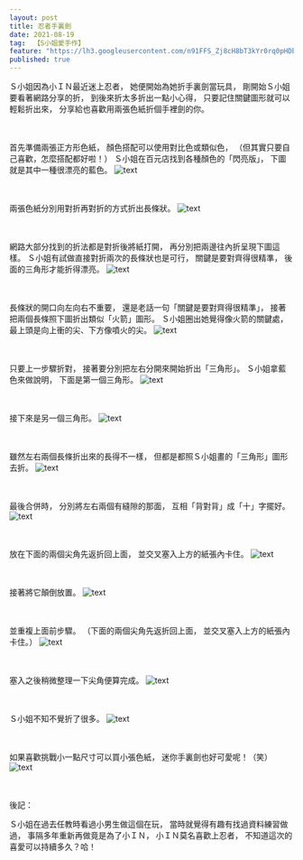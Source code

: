 ```yaml
---
layout: post
title: 忍者手裏劍
date: 2021-08-19
tag:  【S小姐愛手作】
feature: "https://lh3.googleusercontent.com/n91FFS_Zj8cH8bT3kYr0rq0pHDbAeflUx317TLrKk01Wkw9zK6q3235p1_IMdw7zCINQaVRfDS9ZlSuF1YUMCVKbJVdmZ8RLWlotQV8qpcJSs8cJM9PEWQX0V9qeUNOTAeeCgaiNRA8=w2400"
published: true
---
```

Ｓ小姐因為小ＩＮ最近迷上忍者，
她便開始為她折手裏劍當玩具，
剛開始Ｓ小姐要看著網路分享的折，
到後來折太多折出一點小心得，
只要記住關鍵圖形就可以輕鬆折出來，
分享給也喜歡用兩張色紙折個手裡劍的你。


<br><br>
首先準備兩張正方形色紙，
顏色搭配可以使用對比色或類似色，
（但其實只要自己喜歡，怎麼搭配都好啦！）
Ｓ小姐在百元店找到各種顏色的「閃亮版」，
下圖就是其中一種很漂亮的藍色。
![text](https://lh3.googleusercontent.com/WuzNqDKYzQ9NkL4Hjk8qX78KyPzOimSZ7iu7sJf4Ja1PtlJ7MIrnICPAWCtJWxPJxki176zBfve14ub2aifv2RxpMgwdHeKIJEfaiG57GKegkjUrO_lq0GP2lhPcNV0gPZ5LE9azQkA=w2400)


<br><br>
兩張色紙分別用對折再對折的方式折出長條狀。
![text](https://lh3.googleusercontent.com/lYb-X4nTeEOOtQpNRswel3jhbQ8Wfxg8wR0DKZ-3SPlNCK__u_HErlLcP41sJbYgBLm8i3D33nF179cNyo6aTa2AXfNaVmndi8y2SihZApd6ByOplQEdBrLsGwATnSMRncdkhfQ3wCs=w2400)


<br><br>
網路大部分找到的折法都是對折後將紙打開，
再分別把兩邊往內折呈現下圖這樣。
Ｓ小姐有試做直接對折兩次的長條狀也是可行，
關鍵是要對齊得很精準，
後面的三角形才能折得漂亮。
![text](https://lh3.googleusercontent.com/t-EpUcREhdAn-HrXFpjZKiiswnTJSjqFPJOq7Pl0_nohXC6UVh_2MTwHqq2mhoGjx_-v3mB6Uvw0bW_nbSSQSGP0zRqI6dbbdUUuUg9OKVD_2ARFz5no2oH-5P2NKdxxCDcTOHLstTc=w2400)


<br><br>
長條狀的開口向左向右不重要，
還是老話一句「關鍵是要對齊得很精準」，
接著把兩個長條照下圖折出類似「火箭」圖形。
Ｓ小姐圈出她覺得像火箭的關鍵處，
最上頭是向上衝的尖、下方像噴火的尖。
![text](https://lh3.googleusercontent.com/2Fz6Fn5zq_hh75oNLsyNqyGSHzPopHojN77Eu6GImw_3bb4JteONR_K8lnCY2nRbZQV9RD7ACVYvTHEEoW6oGt2GNkAVXzsGdHl1XI9JWwr9ojo3N7t5mYgqaux8lESdvi4mJTti4Ok=w2400)


<br><br>
只要上一步驟折對，
接著要分別把左右分開來開始折出「三角形」。
Ｓ小姐拿藍色來做說明，
下面是第一個三角形。
![text](https://lh3.googleusercontent.com/FCkUrUrdDHBKYdSF9XoY3kHfJKg33AbNnOcPlD4UKcKkrw239jiCFEVuholLunNCU57ZdXF72ywMg-kuc1I5oGVS7fD_IE2UwHJC35Xf1Dz0qmnAXmm2mLTFPvndLkYH2UQSwc_-lHY=w2400)


<br><br>
接下來是另一個三角形。
![text](https://lh3.googleusercontent.com/0uqCUasY8XH-G_Bifaij19N0gwEhrEg0nWV3S5EeYt5-892CQbboYMJpxUIdxWj4040p-GzHbGZuN0bZwE_jnHIfugVqriukWFT6ZCzVtc4d3YLRxb3gA3j-5wKdtPc0fhk24cCZel8=w2400)


<br><br>
雖然左右兩個長條折出來的長得不一樣，
但都是都照Ｓ小姐畫的「三角形」圖形去折。
![text](https://lh3.googleusercontent.com/SeR7uHMhoInh-Jsjx-EeNn4bWbD92mjEqD21i9xBJIr18u9TZJ-9BYE_vu5JGUHY-mKRNdPGnBkcQuR9kNi9nuUe86RiMPijPi545GD5Obl03lDA3U8eZEqhFarU0rMDvbG3kU8obJY=w2400)


<br><br>
最後合併時，
分別將左右兩個有縫隙的那面，
互相「背對背」成「十」字擺好。
![text](https://lh3.googleusercontent.com/56f0lvLBHtwc0qT4bSVPwMP6AJFTgLSkVsqckFRzSXkKXe_0vEv_r_96oPIhZ2rld-Outih7PAi5uEcNOJQbJY-1iMsh77tIq9lMGHktkjq6Q6U2-lb_y5fihIDmHf-SF5T64dQa7x8=w2400)


<br><br>
放在下面的兩個尖角先返折回上面，
並交叉塞入上方的紙張內卡住。
![text](https://lh3.googleusercontent.com/2ruFT74QvAL0gS5vmhPIDtcJIYC5wfbjd8zSRAk3hg9KoG1p6xTAgm4toi-GzhH6uIUHdBdvJ6ELGDEo_7MG4mnNS6GnbUD8Zfl_rQfE7zqbrsX1C3YEKZ00b93ZM9VC2DpQ7DtQXok=w2400)


<br><br>
接著將它顛倒放置。
![text](https://lh3.googleusercontent.com/OlhXjFH4mnRTXwLSpXAFA-b1kCuMXFrHmkmmKtoFvyn_j1esQevvMZJrknZfsVMxCPoDtZFwnKm23X3BCWvn-hCxInBvdMBsp5fNMobUiyCKzznxetFRlhbPSxF8dRN6maRLZsmpISA=w2400)


<br><br>
並重複上面前步驟。
（下面的兩個尖角先返折回上面，
並交叉塞入上方的紙張內卡住。）
![text](https://photos.app.goo.gl/hep33V2fVLGWQZqu8)


<br><br>
塞入之後稍微整理一下尖角便算完成。
![text](https://lh3.googleusercontent.com/WQaQPxED3XgHD3xVTWW8OGex-ap6Z6ZLpBOe-pBYM0wfY8YrwpEM_o6eTfhQh9Ng2x4HperweHkdFD8kHzsuXCdiiJrBvGrZEXIur9PNiKyGweo21NBSDaGjlNZzXMu-Q6FE2sqh0Tw=w2400)


<br><br>
Ｓ小姐不知不覺折了很多。
![text](https://lh3.googleusercontent.com/n91FFS_Zj8cH8bT3kYr0rq0pHDbAeflUx317TLrKk01Wkw9zK6q3235p1_IMdw7zCINQaVRfDS9ZlSuF1YUMCVKbJVdmZ8RLWlotQV8qpcJSs8cJM9PEWQX0V9qeUNOTAeeCgaiNRA8=w2400)


<br><br>
如果喜歡挑戰小一點尺寸可以買小張色紙，
迷你手裏劍也好可愛呢！（笑）
![text](https://lh3.googleusercontent.com/lV70PPkvuYDElUFWumxnWtObdvG51IewDujQi37dkcAExEhBHeojbDeR4YIvGiXWaoARE1YQPO7WlelNAGjjtqgAtQVbgQu8aw8h252ptCwqhI29tt22SrvaVcqBMD1Jnh8bo93s4aE=w2400)


<br><br>
後記：

Ｓ小姐在過去任教時看過小男生做這個在玩，
當時就覺得有趣有找過資料練習做過，
事隔多年重新再做竟是為了小ＩＮ，
小ＩＮ莫名喜歡上忍者，
不知道這次的喜愛可以持續多久？哈！

